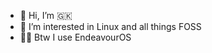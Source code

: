 - 👋 Hi, I’m 🇬​​​​​🇰​​​​​
- 👀 I’m interested in Linux and all things FOSS
- 🧙‍♂️ Btw I use EndeavourOS
<!---
GK-180/GK-180 is a ✨ special ✨ repository because its `README.md` (this file) appears on your GitHub profile.
You can click the Preview link to take a look at your changes.
--->
